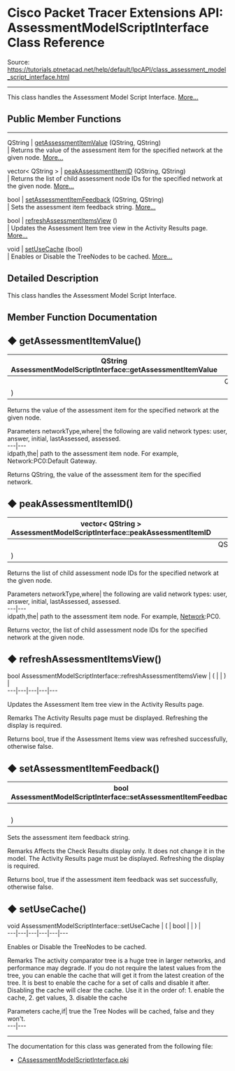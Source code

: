 # Cisco Packet Tracer Extensions API: AssessmentModelScriptInterface Class Reference

Source: https://tutorials.ptnetacad.net/help/default/IpcAPI/class_assessment_model_script_interface.html

---

This class handles the Assessment Model Script Interface. [More...](class_assessment_model_script_interface.html#details)

##  Public Member Functions  
  
---  
QString | [getAssessmentItemValue](class_assessment_model_script_interface.html#ab5dae959af7f5ac1ddaf236affc3c131) (QString, QString)  
| Returns the value of the assessment item for the specified network at the given node. [More...](class_assessment_model_script_interface.html#ab5dae959af7f5ac1ddaf236affc3c131)  
  
vector< QString > | [peakAssessmentItemID](class_assessment_model_script_interface.html#a98e14e7056cedd925bc2f8852ec20e21) (QString, QString)  
| Returns the list of child assessment node IDs for the specified network at the given node. [More...](class_assessment_model_script_interface.html#a98e14e7056cedd925bc2f8852ec20e21)  
  
bool | [setAssessmentItemFeedback](class_assessment_model_script_interface.html#a39c43f3ac946643172e5285d238fe61f) (QString, QString)  
| Sets the assessment item feedback string. [More...](class_assessment_model_script_interface.html#a39c43f3ac946643172e5285d238fe61f)  
  
bool | [refreshAssessmentItemsView](class_assessment_model_script_interface.html#a514601aba01574a3a95d30e2a2060a64) ()  
| Updates the Assessment Item tree view in the Activity Results page. [More...](class_assessment_model_script_interface.html#a514601aba01574a3a95d30e2a2060a64)  
  
void | [setUseCache](class_assessment_model_script_interface.html#acee45c985e833684ce784e5d806a7467) (bool)  
| Enables or Disable the TreeNodes to be cached. [More...](class_assessment_model_script_interface.html#acee45c985e833684ce784e5d806a7467)  
  
  
## Detailed Description

This class handles the Assessment Model Script Interface. 

## Member Function Documentation

## ◆ getAssessmentItemValue()

QString AssessmentModelScriptInterface::getAssessmentItemValue  | ( | QString  | ,   
---|---|---|---  
|  | QString  |   
| ) | |   
  
Returns the value of the assessment item for the specified network at the given node. 

Parameters
     networkType,where| the following are valid network types: user, answer, initial, lastAssessed, assessed.   
---|---  
idpath,the| path to the assessment item node. For example, Network:PC0:Default Gateway.  
  
Returns
    QString, the value of the assessment item for the specified network. 

## ◆ peakAssessmentItemID()

vector< QString > AssessmentModelScriptInterface::peakAssessmentItemID  | ( | QString  | ,   
---|---|---|---  
|  | QString  |   
| ) | |   
  
Returns the list of child assessment node IDs for the specified network at the given node. 

Parameters
     networkType,where| the following are valid network types: user, answer, initial, lastAssessed, assessed.   
---|---  
idpath,the| path to the assessment item node. For example, [Network](class_network.html "Network is the entry point for all device configurations in the network. It retrieves devices."):PC0.  
  
Returns
    vector<QString>, the list of child assessment node IDs for the specified network at the given node. 

## ◆ refreshAssessmentItemsView()

bool AssessmentModelScriptInterface::refreshAssessmentItemsView  | ( | | ) |   
---|---|---|---|---  
  
Updates the Assessment Item tree view in the Activity Results page. 

Remarks
    The Activity Results page must be displayed. Refreshing the display is required.

Returns
    bool, true if the Assessment Items view was refreshed successfully, otherwise false. 

## ◆ setAssessmentItemFeedback()

bool AssessmentModelScriptInterface::setAssessmentItemFeedback  | ( | QString  | ,   
---|---|---|---  
|  | QString  |   
| ) | |   
  
Sets the assessment item feedback string. 

Remarks
    Affects the Check Results display only. It does not change it in the model. The Activity Results page must be displayed. Refreshing the display is required.

Returns
    bool, true if the assessment item feedback was set successfully, otherwise false. 

## ◆ setUseCache()

void AssessmentModelScriptInterface::setUseCache  | ( | bool  | | ) |   
---|---|---|---|---|---  
  
Enables or Disable the TreeNodes to be cached. 

Remarks
    The activity comparator tree is a huge tree in larger networks, and performance may degrade. If you do not require the latest values from the tree, you can enable the cache that will get it from the latest creation of the tree. It is best to enable the cache for a set of calls and disable it after. Disabling the cache will clear the cache. Use it in the order of: 1. enable the cache, 2. get values, 3. disable the cache

Parameters
     cache,if| true the Tree Nodes will be cached, false and they won't.   
---|---  
  
* * *

The documentation for this class was generated from the following file:

  * [CAssessmentModelScriptInterface.pki](_c_assessment_model_script_interface_8pki.html)


